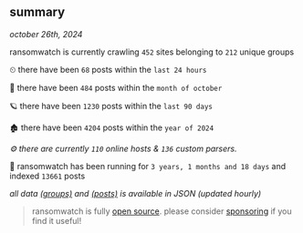 
## summary
_october 26th, 2024_

ransomwatch is currently crawling `452` sites belonging to `212` unique groups

⏲ there have been `68` posts within the `last 24 hours`

🦈 there have been `484` posts within the `month of october`

🪐 there have been `1230` posts within the `last 90 days`

🏚 there have been `4204` posts within the `year of 2024`

_⚙️ there are currently `110` online hosts & `136` custom parsers._

🦕 ransomwatch has been running for `3 years, 1 months and 18 days` and indexed `13661` posts

_all data  [(groups)](http://ransomwhat.telemetry.ltd/groups) and [(posts)](http://ransomwhat.telemetry.ltd/posts) is available in JSON (updated hourly)_

> ransomwatch is fully [open source](https://github.com/joshhighet/ransomwatch#ransomwatch--). please consider [sponsoring](https://github.com/sponsors/joshhighet) if you find it useful!
